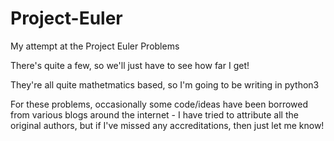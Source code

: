 # Project-Euler
My attempt at the Project Euler Problems

There's quite a few, so we'll just have to see how far I get!

They're all quite mathetmatics based, so I'm going to be writing in python3

For these problems, occasionally some code/ideas have been borrowed from various 
blogs around the internet - I have tried to attribute all the original authors, but if
I've missed any accreditations, then just let me know!
